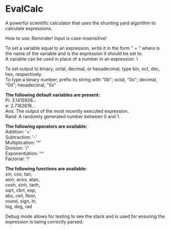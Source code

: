 # EvalCalc
A powerful scientific calculator that uses the shunting yard algorithm to calculate expressions.

How to use:
Reminder! Input is case-insensitive!

To set a variable equal to an expression, write it in the form "<varname> = <expression>" where <varname> is the name of the variable and <expression> is the expression it should be set to. \
A variable can be used in place of a number in an expression. \

To set output to binary, octal, decimal, or hexadecimal, type bin, oct, dec, hex, respectively. \
To type a binary number, prefix its string with "0b"; octal, "0o"; decimal, "0d"; hexadecimal, "0x"

**The following default variables are present:** \
        Pi:     3.1415926... \
		e:		2.7182818... \
        Ans:    The output of the most recently executed expression. \
        Rand:   A randomly generated number between 0 and 1.

**The following operators are available:** \
        Addition:       '+' \
        Subtraction:    '-' \
        Multiplication: '*' \
        Division:       '/' \
        Exponentiation: '^' \
        Factorial:      '!'
  
**The following functions are available:** \
        sin,    cos,    tan, \
        asin,   acos,   atan, \
        cosh,   sinh,   tanh, \
        sqrt,   cbrt,   exp, \
        abs,    ceil,   floor, \
        round,  sign,   ln, \
        log,    deg,    rad

Debug mode allows for testing to see the stack and is used for ensuring the expression is being correctly parsed.
